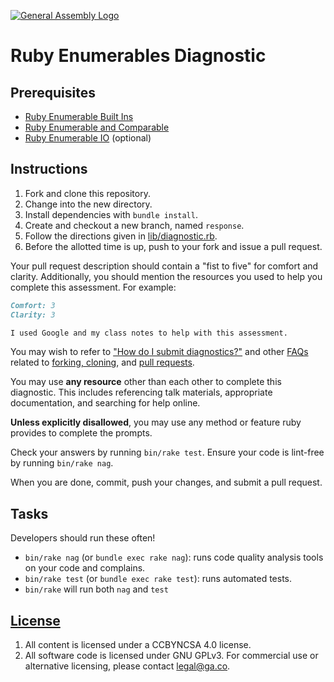 [![General Assembly Logo](https://camo.githubusercontent.com/1a91b05b8f4d44b5bbfb83abac2b0996d8e26c92/687474703a2f2f692e696d6775722e636f6d2f6b6538555354712e706e67)](https://generalassemb.ly/education/web-development-immersive)

# Ruby Enumerables Diagnostic

## Prerequisites

- [Ruby Enumerable Built
    Ins](https://git.generalassemb.ly/ga-wdi-boston/ruby-enumerable-builtins)
- [Ruby Enumerable and
    Comparable](https://git.generalassemb.ly/ga-wdi-boston/ruby-enumerable-custom)
- [Ruby Enumerable
    IO](https://git.generalassemb.ly/ga-wdi-boston/ruby-enumerable-io) (optional)

## Instructions

1. Fork and clone this repository.
1. Change into the new directory.
1. Install dependencies with `bundle install`.
1. Create and checkout a new branch, named `response`.
1. Follow the directions given in [lib/diagnostic.rb](lib/diagnostic.rb).
1. Before the allotted time is up, push to your fork and issue a pull request.

Your pull request description should contain a "fist to five" for comfort and
clarity. Additionally, you should mention the resources you used to help you
complete this assessment. For example:

```md
Comfort: 3
Clarity: 3

I used Google and my class notes to help with this assessment.
```

You may wish to refer to ["How do I submit diagnostics?"](https://git.generalassemb.ly/ga-wdi-boston/meta/wiki/Diagnostics)
and other [FAQs](https://git.generalassemb.ly/ga-wdi-boston/meta/wiki/) related to
[forking, cloning](https://git.generalassemb.ly/ga-wdi-boston/meta/wiki/ForkAndClone),
and [pull requests](https://git.generalassemb.ly/ga-wdi-boston/meta/wiki/PullRequest).

You may use **any resource** other than each other to complete this diagnostic.
This includes referencing talk materials, appropriate documentation, and
searching for help online.

**Unless explicitly disallowed**, you may use any method or feature ruby
provides to complete the prompts.

Check your answers by running `bin/rake test`. Ensure your code is lint-free by
running `bin/rake nag`.

When you are done, commit, push your changes, and submit a pull request.

## Tasks

Developers should run these often!

- `bin/rake nag` (or `bundle exec rake nag`):
    runs code quality analysis tools on your code and complains.
- `bin/rake test` (or `bundle exec rake test`): runs automated tests.
- `bin/rake` will run both `nag` and `test`

## [License](LICENSE)

1. All content is licensed under a CC­BY­NC­SA 4.0 license.
1. All software code is licensed under GNU GPLv3. For commercial use or
    alternative licensing, please contact legal@ga.co.
